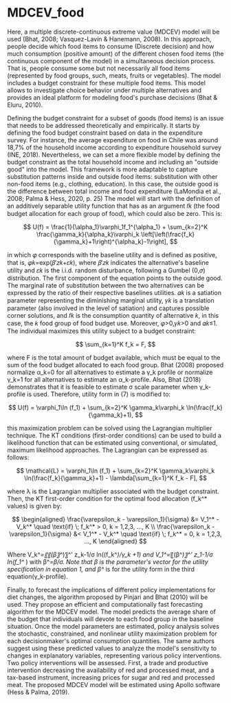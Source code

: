 # MDCEV_food

Here, a multiple discrete-continuous extreme value (MDCEV) model will be used (Bhat, 2008; Vasquez-Lavín & Hanemann, 2008). In this approach, people decide which food items to consume (Discrete decision) and how much consumption (positive amount) of the different chosen food items (the continuous component of the model) in a simultaneous decision process. That is, people consume some but not necessarily all food items (represented by food groups, such, meats, fruits or vegetables). The model includes a budget constraint for these multiple food items. This model allows to investigate choice behavior under multiple alternatives and provides an ideal platform for modeling food's purchase decisions (Bhat & Eluru, 2010).

Defining the budget constraint for a subset of goods (food items) is an issue that needs to be addressed theoretically and empirically. It starts by defining the food budget constraint based on data in the expenditure survey. For instance, the average expenditure on food in Chile was around 18,7% of the household income according to expenditure household survey (INE, 2018). Nevertheless, we can set a more flexible model by defining the budget constraint as the total household income and including an "outside good" into the model. This framework is more adaptable to capture substitution patterns inside and outside food items: substitution with other non-food items (e.g., clothing, education). In this case, the outside good is the difference between total income and food expenditure (LaMondia et al., 2008; Palma & Hess, 2020, p. 25)
The model will start with the definition of an additively separable utility function that has as an argument 𝑓𝑘 (the food budget allocation for each group of food), which could also be zero. This is:

$$
U(f) = \frac{1}{\alpha_1}\varphi_1f_1^{\alpha_1} + \sum_{k=2}^K \frac{\gamma_k}{\alpha_k}\varphi_k \left[\left(\frac{f_k}{\gamma_k}+1\right)^{\alpha_k}-1\right],
$$

in which 𝜑 corresponds with the baseline utility and is defined as positive, that is, 𝜑𝑘=exp(𝛽′𝑧𝑘+𝜀𝑘), where 𝛽′𝑧𝑘 indicates the alternative's baseline utility and 𝜀𝑘 is the i.i.d. random disturbance, following a Gumbel (0,𝜎) distribution. The first component of the equation points to the outside good. The marginal rate of substitution between the two alternatives can be expressed by the ratio of their respective baselines utilities. 𝛼𝑘 is a satiation parameter representing the diminishing marginal utility, 𝛾𝑘 is a translation parameter (also involved in the level of satiation) and captures possible corner solutions, and 𝑓𝑘 is the consumption quantity of alternative 𝑘, in this case, the 𝑘 food group of food budget use. Moreover, 𝜑>0,𝛾𝑘>0 and 𝛼𝑘≤1. The individual maximizes this utility subject to a budget constraint:

$$
\sum_{k=1}^K f_k = F,
$$

where F is the total amount of budget available, which must be equal to the sum of the food budget allocated to each food group. Bhat (2008) proposed normalize α_k=0 for all alternatives to estimate a γ_k profile or normalize γ_k=1 for all alternatives to estimate an α_k-profile. Also, Bhat (2018) demonstrates that it is feasible to estimate σ scale parameter when γ_k-profile is used. Therefore, utility form in (7) is modified to:

$$
U(f) = \varphi_1\ln (f_1) + \sum_{k=2}^K \gamma_k\varphi_k \ln(\frac{f_k}{\gamma_k}+1),
$$

this maximization problem can be solved using the Lagrangian multiplier technique. The KT conditions (first-order conditions) can be used to build a likelihood function that can be estimated using conventional, or simulated, maximum likelihood approaches. The Lagrangian can be expressed as follows:

$$
\mathcal{L} = \varphi_1\ln (f_1) + \sum_{k=2}^K \gamma_k\varphi_k \ln(\frac{f_k}{\gamma_k}+1) - \lambda[\sum_{k=1}^K f_k - F],
$$

where λ is the Lagrangian multiplier associated with the budget constraint. Then, the KT first-order condition for the optimal food allocation (f_k^* values) is given by:

$$
\begin{aligned}
\frac{\varepsilon_k - \varepsilon_1}{\sigma} &= V_1^* - V_k^* \quad \text{if} \; f_k^* > 0, k = 1,2,3, ..., K \\
\frac{\varepsilon_k - \varepsilon_1}{\sigma} &< V_1^* - V_k^* \quad \text{if} \; f_k^* = 0, k = 1,2,3, ..., K
\end{aligned}
$$

Where V_k^*=〖〖(β〗^*)〗^' z_k-1/σ  ln⁡((f_k^*)/γ_k +1) and V_1^*=〖(β^*)〗^' z_1-1/σ  ln⁡(f_1^* ) with β^*=β/σ. Note that β is the parameter's vector for the utility specification in equation 1, and β^* is for the utility form in the third equation(γ_k-profile).

Finally, to forecast the implications of different policy implementations for diet changes, the algorithm proposed by Pinjari and Bhat (2010) will be used. They propose an efficient and computationally fast forecasting algorithm for the MDCEV model. The model predicts the average share of the budget that individuals will devote to each food group in the baseline situation. Once the model parameters are estimated, policy analysis solves the stochastic, constrained, and nonlinear utility maximization problem for each decisionmaker's optimal consumption quantities. The same authors suggest using these predicted values to analyze the model's sensitivity to changes in explanatory variables, representing various policy interventions. Two policy interventions will be assessed. First, a trade and productive intervention decreasing the availability of red and processed meat, and a tax-based instrument, increasing prices for sugar and red and processed meat. The proposed MDCEV model will be estimated using Apollo software (Hess & Palma, 2019).

